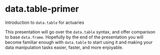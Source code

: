 # data.table-primer
Introduction to `data.table` for actuaries

This presentation will go over the `data.table` syntax, and offer comparison to base `data.frame`.
Hopefully by the end of the presentation you will become familiar enough with `data.table` to start using it and making your data manipulation tasks easier, faster, and more enjoyable.


